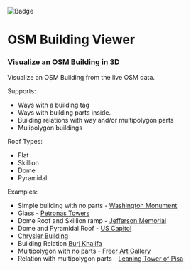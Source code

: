![Badge](https://github.com/Beakerboy/OSMBuilding/actions/workflows/main.yml/badge.svg)

OSM Building Viewer
=====================

### Visualize an OSM Building in 3D

Visualize an OSM Building from the live OSM data.

Supports:
 * Ways with a building tag
 * Ways with building parts inside.
 * Building relations with way and/or multipolygon parts
 * Mulipolygon buildings

Roof Types:
 * Flat
 * Skillion
 * Dome
 * Pyramidal

Examples:
 * Simple building with no parts - [Washington Monument](https://beakerboy1.github.io/OSMBuilding/index.html?id=766761337)
 * Glass - [Petronas Towers](https://beakerboy.github.io/OSMBuilding/index.html?id=279944536)
 * Dome Roof and Skillion ramp - [Jefferson Memorial](https://beakerboy1.github.io/OSMBuilding/index.html?type=relation&id=3461570)
 * Dome and Pyramidal Roof - [US Capitol](https://beakerboy1.github.io/OSMBuilding/index.html?type=relation&id=12286916)
 * [Chrysler Building](https://beakerboy1.github.io/OSMBuilding/index.html?id=42500770)
 * Building Relation [Burj Khalifa](https://beakerboy1.github.io/OSMBuilding/index.html?type=relation&id=7584462)
 * Multipolygon with no parts - [Freer Art Gallery](https://beakerboy1.github.io/OSMBuilding/index.html?type=relation&id=1029355)
 * Relation with multipolygon parts - [Leaning Tower of Pisa](https://beakerboy1.github.io/OSMBuilding/index.html?type=relation&id=12982338)
